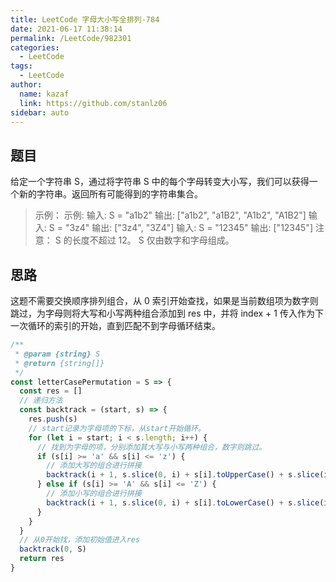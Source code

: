 ```yaml
---
title: LeetCode 字母大小写全排列-784
date: 2021-06-17 11:38:14
permalink: /LeetCode/982301
categories:
  - LeetCode
tags:
  - LeetCode
author:
  name: kazaf
  link: https://github.com/stanlz06
sidebar: auto
---
```


## 题目

给定一个字符串 S，通过将字符串 S 中的每个字母转变大小写，我们可以获得一个新的字符串。返回所有可能得到的字符串集合。

> 示例：
> 示例: 输入: S = "a1b2" 输出: ["a1b2", "a1B2", "A1b2", "A1B2"]
> 输入: S = "3z4" 输出: ["3z4", "3Z4"]
> 输入: S = "12345" 输出: ["12345"]
> 注意： S 的长度不超过 12。 S 仅由数字和字母组成。

## 思路

这题不需要交换顺序排列组合，从 0 索引开始查找，如果是当前数组项为数字则跳过，为字母则将大写和小写两种组合添加到 res 中，并将 index + 1 传入作为下一次循环的索引的开始，直到匹配不到字母循环结束。

```js
/**
 * @param {string} S
 * @return {string[]}
 */
const letterCasePermutation = S => {
  const res = []
  // 递归方法
  const backtrack = (start, s) => {
    res.push(s)
    // start记录为字母项的下标，从start开始循环。
    for (let i = start; i < s.length; i++) {
      // 找到为字母的项，分别添加其大写与小写两种组合，数字则跳过。
      if (s[i] >= 'a' && s[i] <= 'z') {
        // 添加大写的组合进行拼接
        backtrack(i + 1, s.slice(0, i) + s[i].toUpperCase() + s.slice(i + 1))
      } else if (s[i] >= 'A' && s[i] <= 'Z') {
        // 添加小写的组合进行拼接
        backtrack(i + 1, s.slice(0, i) + s[i].toLowerCase() + s.slice(i + 1))
      }
    }
  }
  // 从0开始找，添加初始值进入res
  backtrack(0, S)
  return res
}
```
